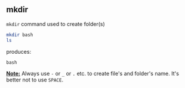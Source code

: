 ## mkdir

`mkdir` command used to create folder(s)

```bash
mkdir bash
ls
```

produces:

```text
bash
```

**<u>Note:</u>** Always use `-` or `_` or `.` etc. to create file's and folder's name. It's better not to use `SPACE`.